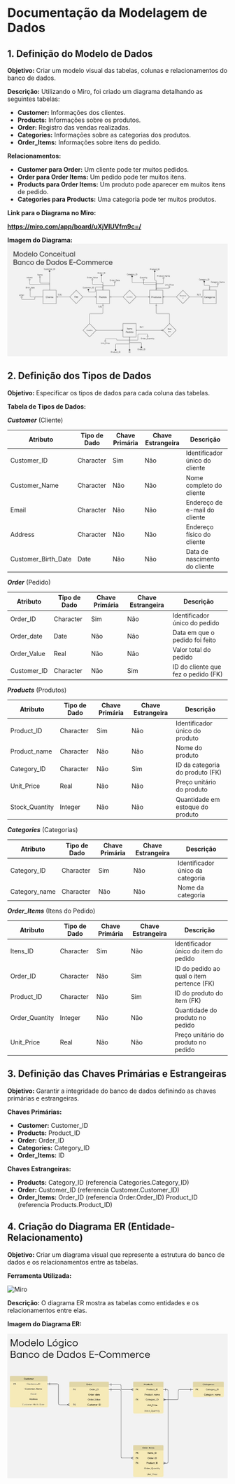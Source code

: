 # Documentação da Modelagem de Dados

## 1. Definição do Modelo de Dados

**Objetivo:**
Criar um modelo visual das tabelas, colunas e relacionamentos do banco de dados.

**Descrição:**
Utilizando o Miro, foi criado um diagrama detalhando as seguintes tabelas:

- **Customer:** Informações dos clientes.
- **Products:** Informações sobre os produtos.
- **Order:** Registro das vendas realizadas.
- **Categories:** Informações sobre as categorias dos produtos.
- **Order_Items:** Informações sobre itens do pedido.

**Relacionamentos:**

- **Customer para Order:** Um cliente pode ter muitos pedidos.
- **Order para Order Items:** Um pedido pode ter muitos itens.
- **Products para Order Items:** Um produto pode aparecer em muitos itens de pedido.
- **Categories para Products:** Uma categoria pode ter muitos produtos.

**Link para o Diagrama no Miro:**

**<https://miro.com/app/board/uXjVIUVfm9c=/>**

**Imagem do Diagrama:**
![Inserir imagem do diagrama criado no Miro](/img/modelo-conceitual.jpg)

## 2. Definição dos Tipos de Dados

**Objetivo:**
Especificar os tipos de dados para cada coluna das tabelas.

**Tabela de Tipos de Dados:**

***Customer*** (Cliente)

| Atributo            | Tipo de Dado | Chave Primária | Chave Estrangeira | Descrição                                  |
|---------------------|--------------|----------------|-------------------|--------------------------------------------|
| Customer_ID         | Character    | Sim            | Não               | Identificador único do cliente             |
| Customer_Name       | Character    | Não            | Não               | Nome completo do cliente                   |
| Email               | Character    | Não            | Não               | Endereço de e-mail do cliente              |
| Address             | Character    | Não            | Não               | Endereço físico do cliente                 |
| Customer_Birth_Date | Date         | Não            | Não               | Data de nascimento do cliente              |

***Order*** (Pedido)

| Atributo       | Tipo de Dado | Chave Primária | Chave Estrangeira | Descrição                                  |
|----------------|--------------|----------------|-------------------|--------------------------------------------|
| Order_ID       | Character    | Sim            | Não               | Identificador único do pedido              |
| Order_date     | Date         | Não            | Não               | Data em que o pedido foi feito             |
| Order_Value    | Real         | Não            | Não               | Valor total do pedido                      |
| Customer_ID    | Character    | Não            | Sim               | ID do cliente que fez o pedido (FK)        |

***Products*** (Produtos)

| Atributo       | Tipo de Dado | Chave Primária | Chave Estrangeira | Descrição                                  |
|----------------|--------------|----------------|-------------------|--------------------------------------------|
| Product_ID     | Character    | Sim            | Não               | Identificador único do produto             |
| Product_name   | Character    | Não            | Não               | Nome do produto                            |
| Category_ID    | Character    | Não            | Sim               | ID da categoria do produto (FK)            |
| Unit_Price     | Real         | Não            | Não               | Preço unitário do produto                  |
| Stock_Quantity | Integer      | Não            | Não               | Quantidade em estoque do produto           |

***Categories*** (Categorias)

| Atributo       | Tipo de Dado | Chave Primária | Chave Estrangeira | Descrição                                  |
|----------------|--------------|----------------|-------------------|--------------------------------------------|
| Category_ID    | Character    | Sim            | Não               | Identificador único da categoria           |
| Category_name  | Character    | Não            | Não               | Nome da categoria                          |

***Order_Items*** (Itens do Pedido)

| Atributo       | Tipo de Dado | Chave Primária | Chave Estrangeira | Descrição                                  |
|----------------|--------------|----------------|-------------------|--------------------------------------------|
| Itens_ID       | Character    | Sim            | Não               | Identificador único do item do pedido      |
| Order_ID       | Character    | Não            | Sim               | ID do pedido ao qual o item pertence (FK)  |
| Product_ID     | Character    | Não            | Sim               | ID do produto do item (FK)                |
| Order_Quantity | Integer      | Não            | Não               | Quantidade do produto no pedido            |
| Unit_Price     | Real         | Não            | Não               | Preço unitário do produto no pedido        |

## 3. Definição das Chaves Primárias e Estrangeiras

**Objetivo:**
Garantir a integridade do banco de dados definindo as chaves primárias e estrangeiras.

**Chaves Primárias:**

- **Customer:** Customer_ID
- **Products:** Product_ID
- **Order:** Order_ID
- **Categories:** Category_ID
- **Order_Items:** ID

**Chaves Estrangeiras:**

- **Products:** Category_ID (referencia Categories.Category_ID)
- **Order:** Customer_ID (referencia Customer.Customer_ID)
- **Order_Items:** Order_ID (referencia Order.Order_ID)
                    Product_ID (referencia Products.Product_ID)

## 4. Criação do Diagrama ER (Entidade-Relacionamento)

**Objetivo:**
Criar um diagrama visual que represente a estrutura do banco de dados e os relacionamentos entre as tabelas.

**Ferramenta Utilizada:**

![Miro](https://img.shields.io/badge/Miro-050038.svg?style=for-the-badge&logo=Miro&logoColor=yellow)

**Descrição:**
O diagrama ER mostra as tabelas como entidades e os relacionamentos entre elas.

**Imagem do Diagrama ER:**

![Inserir imagem do diagrama criado no Miro](/img/diagramaER.jpg)
